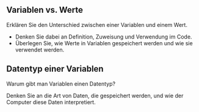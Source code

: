 ## Variablen vs. Werte

Erklären Sie den Unterschied zwischen einer Variablen und einem Wert.

- Denken Sie dabei an Definition, Zuweisung und Verwendung im Code.
- Überlegen Sie, wie Werte in Variablen gespeichert werden und wie sie verwendet werden.

## Datentyp einer Variablen

Warum gibt man Variablen einen Datentyp?

<div class="hint">

Denken Sie an die Art von Daten, die gespeichert werden, und wie der Computer diese Daten interpretiert.

</div>
